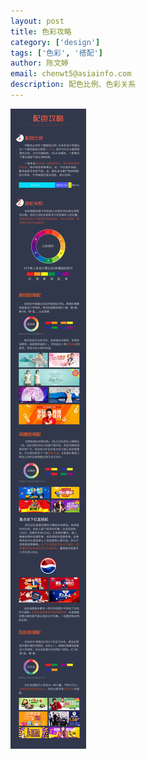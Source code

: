 ```yaml
---
layout: post
title: 色彩攻略
category: ['design']
tags: ['色彩', '搭配']
author: 陈文婷
email: chenwt5@asiainfo.com
description: 配色比例、色彩关系
---
```



![](/images/chenwt/color-strategy.jpg)
